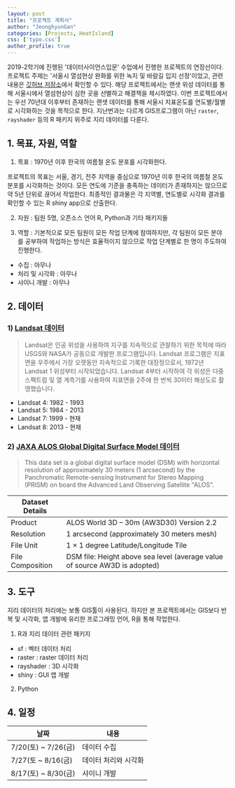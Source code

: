 ```yaml
---
layout: post
title: "프로젝트 계획서"
author: "JeonghyunGan"
categories: [Projects, HeatIsland]
css: ['typo.css']
author_profile: true
---
```


2019-2학기에 진행된 '데이터사이언스입문' 수업에서 진행한 프로젝트의 연장선이다. 프로젝트 주제는 '서울시 열섬현상 완화를 위한 녹지 및 바람길 입지 선정'이었고, 관련 내용은 [깃허브 저장소](https://github.com/shd04121/heat_island_ds_yonsei)에서 확인할 수 있다. 해당 프로젝트에서는 랜샛 위성 데이터를 통해 서울시에서 열섬현상이 심한 곳을 선별하고 해결책을 제시하였다. 이번 프로젝트에서는 우선 70년대 이후부터 존재하는 랜샛 데이터를 통해 서울시 지표온도를 연도별/월별로 시각화하는 것을 목적으로 한다. 지난번과는 다르게 GIS프로그램이 아닌 `raster`, `rayshader` 등의 R 패키지 위주로 지리 데이터를 다룬다.

## 1. 목표, 자원, 역할

 1) 목표 : 1970년 이후 한국의 여름철 온도 분포를 시각화한다.  

 프로젝트의 목표는 서울, 경기, 전주 지역을 중심으로 1970년 이후 한국의 여름철 온도 분포를 시각화하는 것이다. 모든 연도에 기준을 충족하는 데이터가 존재하지는 않으므로 약 5년 단위로 끊어서 작업한다. 최종적인 결과물은 각 지역별, 연도별로 시각화 결과를 확인할 수 있는 R shiny app으로 산출한다.

 2) 자원 : 팀원 5명, 오픈소스 언어 R, Python과 기타 패키지들

 3) 역할 : 기본적으로 모든 팀원이 모든 작업 단계에 참여하지만, 각 팀원이 모든 분야를 공부하여 작업하는 방식은 효율적이지 않으므로 작업 단계별로 한 명이 주도하여 진행한다.

  - 수집 : 아무나
  - 처리 및 시각화 : 아무나
  - 샤이니 개발 : 아무나

## 2. 데이터  

### 1) [Landsat 데이터](https://cloud.google.com/storage/docs/public-datasets/landsat?hl=ko)


> Landsat은 인공 위성을 사용하여 지구를 지속적으로 관찰하기 위한 목적에 따라 USGS와 NASA가 공동으로 개발한 프로그램입니다. Landsat 프로그램은 지표면을 우주에서 가장 오랫동안 지속적으로 기록한 대장정으로서, 1972년 Landsat 1 위성부터 시작되었습니다. Landsat 4부터 시작하여 각 위성은 다중 스펙트럼 및 열 계측기를 사용하여 지표면을 2주에 한 번씩 30미터 해상도로 촬영했습니다.

- Landsat 4: 1982 - 1993
- Landsat 5: 1984 - 2013
- Landsat 7: 1999 - 현재
- Landsat 8: 2013 - 현재


### 2) [JAXA ALOS Global Digital Surface Model 데이터](https://www.eorc.jaxa.jp/ALOS/en/aw3d30/)


>This data set is a global digital surface model (DSM) with horizontal resolution of approximately 30 meters (1 arcsecond) by the Panchromatic Remote-sensing Instrument for Stereo Mapping (PRISM) on board the Advanced Land Observing Satellite "ALOS".

|Dataset Details||
|------|-----|
|Product|ALOS World 3D – 30m (AW3D30) Version 2.2|
|Resolution|1 arcsecond (approximately 30 meters mesh)|
|File Unit|1 × 1 degree Latitude/Longitude Tile|
|File Composition|DSM file: Height above sea level (average value of source AW3D is adopted)|


## 3. 도구  

지리 데이터의 처리에는 보통 GIS툴이 사용된다. 하지만 본 프로젝트에서는 GIS보다 반복 및 시각화, 앱 개발에 유리한 프로그래밍 언어, R을 통해 작업한다.  

 1. R과 지리 데이터 관련 패키지   

  - sf : 벡터 데이터 처리
  - raster : raster 데이터 처리
  - rayshader : 3D 시각화
  - shiny : GUI 앱 개발

 2. Python


## 4. 일정  

|날짜|내용|
|----|----|
|7/20(토) ~ 7/26(금)|데이터 수집|
|7/27(토 ~ 8/16(금)|데이터 처리와 시각화|
|8/17(토) ~ 8/30(금)|샤이니 개발|